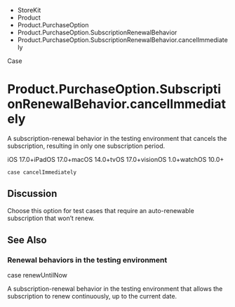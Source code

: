 

- StoreKit
- Product
- Product.PurchaseOption
- Product.PurchaseOption.SubscriptionRenewalBehavior
-  Product.PurchaseOption.SubscriptionRenewalBehavior.cancelImmediately 

Case

# Product.PurchaseOption.SubscriptionRenewalBehavior.cancelImmediately

A subscription-renewal behavior in the testing environment that cancels the subscription, resulting in only one subscription period.

iOS 17.0+iPadOS 17.0+macOS 14.0+tvOS 17.0+visionOS 1.0+watchOS 10.0+

``` source
case cancelImmediately
```

## Discussion

Choose this option for test cases that require an auto-renewable subscription that won’t renew.

## See Also

### Renewal behaviors in the testing environment

case renewUntilNow

A subscription-renewal behavior in the testing environment that allows the subscription to renew continuously, up to the current date.

